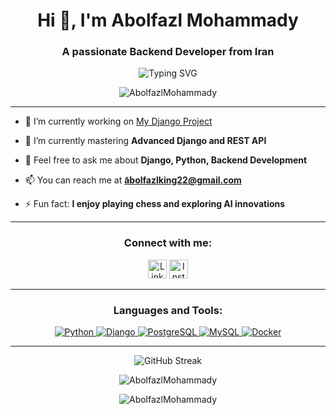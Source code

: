 <h1 align="center">Hi 👋, I'm Abolfazl Mohammady</h1>
<h3 align="center">A passionate Backend Developer from Iran</h3>

<p align="center">
  <img src="https://readme-typing-svg.demolab.com?font=Fira+Code&weight=600&size=24&duration=4000&pause=1000&color=36BCF7&center=true&vCenter=true&width=550&lines=Backend+Developer+%7C+Python+Enthusiast+%7C+Lifelong+Learner;Backend+Skills:+Django%2C+REST+API%2C+SQL;Improving+Skills+Every+Day!" alt="Typing SVG">
</p>

<p align="center">
  <img src="https://komarev.com/ghpvc/?username=AbolfazlMohammady&label=Profile%20views&color=blue&style=flat-square" alt="AbolfazlMohammady" />
</p>

---

- 🔭 I’m currently working on [My Django Project](https://github.com/AbolfazlMohammady/MyDjangoProject)

- 🌱 I’m currently mastering **Advanced Django and REST API**

- 💬 Feel free to ask me about **Django, Python, Backend Development**

- 📫 You can reach me at **َabolfazlking22@gmail.com**

- ⚡ Fun fact: **I enjoy playing chess and exploring AI innovations**

---

<h3 align="center">Connect with me:</h3>
<p align="center">
<a href="https://linkedin.com/in/abolfazl-mohammadi-990bb3320" target="_blank">
  <img src="https://img.shields.io/badge/-LinkedIn-0077B5?style=for-the-badge&logo=linkedin&logoColor=white" alt="LinkedIn" height="30" /></a>
<a href="https://instagram.com/abolfazl.mohammadyi" target="_blank">
  <img src="https://img.shields.io/badge/-Instagram-E4405F?style=for-the-badge&logo=instagram&logoColor=white" alt="Instagram" height="30" /></a>
</p>

---

<h3 align="center">Languages and Tools:</h3>
<p align="center"> 
  <a href="https://www.python.org" target="_blank"> <img src="https://img.shields.io/badge/-Python-3776AB?style=for-the-badge&logo=python&logoColor=white" alt="Python" /> </a> 
  <a href="https://www.djangoproject.com/" target="_blank"> <img src="https://img.shields.io/badge/-Django-092E20?style=for-the-badge&logo=django&logoColor=white" alt="Django" /> </a> 
  <a href="https://www.postgresql.org" target="_blank"> <img src="https://img.shields.io/badge/-PostgreSQL-316192?style=for-the-badge&logo=postgresql&logoColor=white" alt="PostgreSQL" /> </a> 
  <a href="https://www.mysql.com/" target="_blank"> <img src="https://img.shields.io/badge/-MySQL-4479A1?style=for-the-badge&logo=mysql&logoColor=white" alt="MySQL" /> </a>
  <a href="https://www.docker.com/" target="_blank"> <img src="https://img.shields.io/badge/-Docker-2496ED?style=for-the-badge&logo=docker&logoColor=white" alt="Docker" /> </a>
</p>

---

<p align="center">
  <img src="https://github-readme-streak-stats.herokuapp.com?user=AbolfazlMohammady&theme=highcontrast&hide_border=true&date_format=j%20M%5B%20Y%5D" alt="GitHub Streak" />
</p>

<p align="center">
  <img src="https://github-readme-stats.vercel.app/api/top-langs?username=AbolfazlMohammady&show_icons=true&locale=en&layout=compact&theme=tokyonight" alt="AbolfazlMohammady" />
</p>

<p align="center">
  <img src="https://github-readme-stats.vercel.app/api?username=AbolfazlMohammady&show_icons=true&locale=en&theme=tokyonight" alt="AbolfazlMohammady" />
</p>
